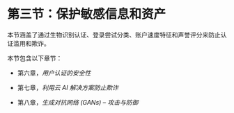# 第三节：保护敏感信息和资产

本节涵盖了通过生物识别认证、登录尝试分类、账户速度特征和声誉评分来防止认证滥用和欺诈。

本节包含以下章节：

+   第六章，*用户认证的安全性*

+   第七章，*利用云 AI 解决方案防止欺诈*

+   第八章，*生成对抗网络 (GANs)* – *攻击与防御*
